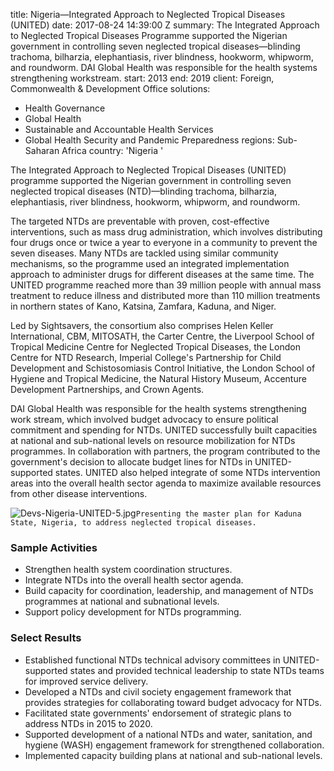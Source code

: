 
title: Nigeria—Integrated Approach to Neglected Tropical Diseases (UNITED)
date: 2017-08-24 14:39:00 Z
summary: The Integrated Approach to Neglected Tropical Diseases Programme supported
  the Nigerian government in controlling seven neglected tropical diseases—blinding
  trachoma, bilharzia, elephantiasis, river blindness, hookworm, whipworm, and roundworm.
  DAI Global Health was responsible for the health systems strengthening workstream.
start: 2013
end: 2019
client: Foreign, Commonwealth & Development Office
solutions:
- Health Governance
- Global Health
- Sustainable and Accountable Health Services
- Global Health Security and Pandemic Preparedness
regions: Sub-Saharan Africa
country: 'Nigeria '


The Integrated Approach to Neglected Tropical Diseases (UNITED) programme supported the Nigerian government in controlling seven neglected tropical diseases (NTD)—blinding trachoma, bilharzia, elephantiasis, river blindness, hookworm, whipworm, and roundworm.

The targeted NTDs are preventable with proven, cost-effective interventions, such as mass drug administration, which involves distributing four drugs once or twice a year to everyone in a community to prevent the seven diseases. Many NTDs are tackled using similar community mechanisms, so the programme used an integrated implementation approach to administer drugs for different diseases at the same time. The UNITED programme reached more than 39 million people with annual mass treatment to reduce illness and distributed more than 110 million treatments in northern states of Kano, Katsina, Zamfara, Kaduna, and Niger.

Led by Sightsavers, the consortium also comprises Helen Keller International, CBM, MITOSATH, the Carter Centre, the Liverpool School of Tropical Medicine Centre for Neglected Tropical Diseases, the London Centre for NTD Research, Imperial College's Partnership for Child Development and Schistosomiasis Control Initiative, the London School of Hygiene and Tropical Medicine, the Natural History Museum, Accenture Development Partnerships, and Crown Agents.

DAI Global Health was responsible for the health systems strengthening work stream, which involved budget advocacy to ensure political commitment and spending for NTDs. UNITED successfully built capacities at national and sub-national levels on resource mobilization for NTDs programmes. In collaboration with partners, the program contributed to the government's decision to allocate budget lines for NTDs in UNITED-supported states. UNITED also helped integrate of some NTDs intervention areas into the overall health sector agenda to maximize available resources from other disease interventions.

![Devs-Nigeria-UNITED-5.jpg](/uploads/Devs-Nigeria-UNITED-5.jpg)`Presenting the master plan for Kaduna State, Nigeria, to address neglected tropical diseases.`

### Sample Activities

* Strengthen health system coordination structures.
* Integrate NTDs into the overall health sector agenda.
* Build capacity for coordination, leadership, and management of NTDs programmes at national and subnational levels.
* Support policy development for NTDs programming.

### Select Results

* Established functional NTDs technical advisory committees in UNITED-supported states and provided technical leadership to state NTDs teams for improved service delivery.
* Developed a NTDs and civil society engagement framework that provides strategies for collaborating toward budget advocacy for NTDs.
* Facilitated state governments' endorsement of strategic plans to address NTDs in 2015 to 2020.
* Supported development of a national NTDs and water, sanitation, and hygiene (WASH) engagement framework for strengthened collaboration.
* Implemented capacity building plans at national and sub-national levels.
